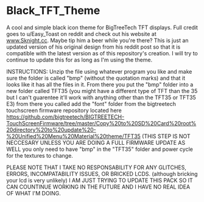 # Black_TFT_Theme
A cool and simple black icon theme for BigTreeTech TFT displays. Full credit goes to u/Easy_Toast on reddit and check out his website at www.Sknight.cc. Maybe tip him a beer while you're there? This is just an updated version of his original design from his reddit post so that it is compatible with the latest version as of this repository's creation. I will try to continue to update this for as long as I'm using the theme.

INSTRUCTIONS:
Unzip the file using whatever program you like and make sure the folder is called "bmp" (without the quotation marks) and that it looks like it has all the files in it. From there you put the "bmp" folder into a new folder called TFT35 (you might have a different type of TFT than the 35 but I can't guarentee it'll work with anything other than the TFT35 or TFT35 E3) from there you called add the "font" folder from the bigtreetech touchscreen firmware repository located here https://github.com/bigtreetech/BIGTREETECH-TouchScreenFirmware/tree/master/Copy%20to%20SD%20Card%20root%20directory%20to%20update%20-%20Unified%20Menu%20Material%20theme/TFT35 (THIS STEP IS NOT NECCESARY UNLESS YOU ARE DOING A FULL FIRMWARE UPDATE AS WELL you only need to have "bmp" in the "TFT35" folder and power cycle for the textures to change.

PLEASE NOTE THAT I TAKE NO RESPONSABILITY FOR ANY GLITCHES, ERRORS, INCOMPATABILITY ISSUES, OR BRICKED LCDS. (although bricking your lcd is very unlikely) I AM JUST TRYING TO UPDATE THIS PACK SO IT CAN COUNTINUE WORKING IN THE FUTURE AND I HAVE NO REAL IDEA OF WHAT I'M DOING.
